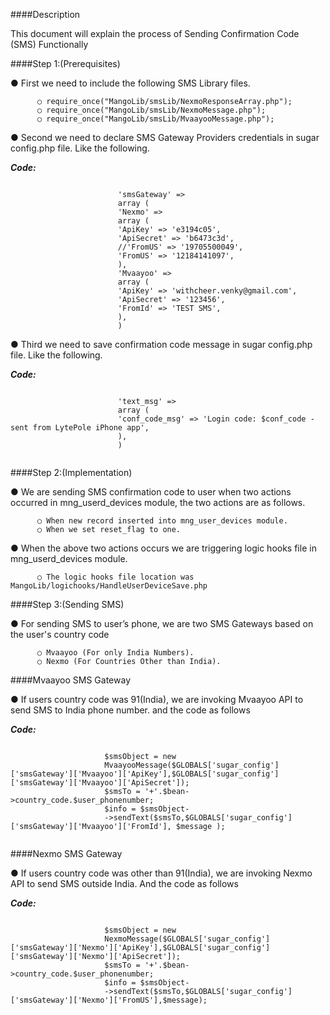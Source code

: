 ####Description

This document will explain the process of Sending Confirmation Code (SMS) Functionally

####Step 1:(Prerequisites)

●	First we need to include the following SMS Library files.

          ○	require_once("MangoLib/smsLib/NexmoResponseArray.php");
          ○	require_once("MangoLib/smsLib/NexmoMessage.php");
          ○	require_once("MangoLib/smsLib/MvaayooMessage.php");

●	Second we need to declare SMS Gateway Providers credentials in sugar config.php file. Like the following.

**_Code:_**
	
```

                        'smsGateway' => 
                        array (
                        'Nexmo' => 
                        array (
                        'ApiKey' => 'e3194c05',
                        'ApiSecret' => 'b6473c3d',
                        //'FromUS' => '19705500049',
                        'FromUS' => '12184141097',
                        ),
                        'Mvaayoo' => 
                        array (
                        'ApiKey' => 'withcheer.venky@gmail.com',
                        'ApiSecret' => '123456',
                        'FromId' => 'TEST SMS',
                        ),
                        )

```

●	Third we need to save confirmation code message in sugar config.php file. Like the following.

**_Code:_**
	
```

                        'text_msg' => 
                        array (		  
                        'conf_code_msg' => 'Login code: $conf_code - sent from LytePole iPhone app',  		  
                        ),
                        )
                        
```

####Step 2:(Implementation)

●	We are sending SMS confirmation code to user when two actions occurred in mng_userd_devices module, the two actions are as follows.

          ○	When new record inserted into mng_user_devices module.
          ○	When we set reset_flag to one.
          
●	When the above two actions occurs we are triggering logic hooks file in mng_userd_devices module.

          ○	The logic hooks file location was MangoLib/logichooks/HandleUserDeviceSave.php
          
####Step 3:(Sending SMS)  

● For sending SMS to user’s phone, we are two SMS Gateways based on the user's country code
          
          ○	Mvaayoo (For only India Numbers).
          ○	Nexmo (For Countries Other than India).

####Mvaayoo SMS Gateway

●	If users country code was 91(India), we are invoking Mvaayoo API to send SMS to India phone number. and the code as follows

**_Code:_**
	
```

                     $smsObject = new 
                     MvaayooMessage($GLOBALS['sugar_config']['smsGateway']['Mvaayoo']['ApiKey'],$GLOBALS['sugar_config']['smsGateway']['Mvaayoo']['ApiSecret']); 
                     $smsTo = '+'.$bean->country_code.$user_phonenumber;
                     $info = $smsObject-
                     ->sendText($smsTo,$GLOBALS['sugar_config']['smsGateway']['Mvaayoo']['FromId'], $message );
                     
```

####Nexmo SMS Gateway

●	If users country code was other than 91(India), we are invoking Nexmo API to send SMS outside India. And the code as follows

**_Code:_**
	
```

                     $smsObject = new 
                     NexmoMessage($GLOBALS['sugar_config']['smsGateway']['Nexmo']['ApiKey'],$GLOBALS['sugar_config']['smsGateway']['Nexmo']['ApiSecret']);
                     $smsTo = '+'.$bean->country_code.$user_phonenumber;
                     $info = $smsObject-
                     ->sendText($smsTo,$GLOBALS['sugar_config']['smsGateway']['Nexmo']['FromUS'],$message);
                     
```

